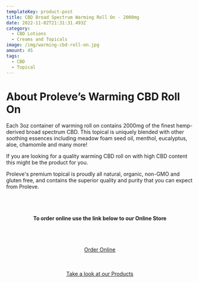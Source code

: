 ```yaml
---
templateKey: product-post
title: CBD Broad Spectrum Warming Roll On - 2000mg
date: 2022-11-02T21:31:31.493Z
category:
  - CBD Lotions
  - Creams and Topicals
image: /img/warming-cbd-roll-on.jpg
amount: 45
tags:
  - CBD
  - Topical
---
```

# **About Proleve’s Warming CBD Roll On**

Each 3oz container of warming roll on contains 2000mg of the finest hemp-derived broad spectrum CBD. This topical is uniquely blended with other soothing essences including meadow foam seed oil, menthol, eucalyptus, aloe, chamomile and many more! 

If you are looking for a quality warming CBD roll on with high CBD content this might be the product for you.

Proleve's premium topical is proudly all natural, organic, non-GMO and gluten free, and contains the superior quality and purity that you can expect from Proleve.

<br><br>

<Center>

#### **To order online use the link below to our Online Store**

<br><br>

<Center><a class="link-view-more-products" target="_blank" href="cbd-broad-spectrum-warming-roll-on-2000mg">Order Online</a></

<br><br><br>

<Center><a class="link-view-more-products" target="_blank" href="https://capitalamericanshaman.com/products">Take a look at our Products</a></Center>

<br><br>